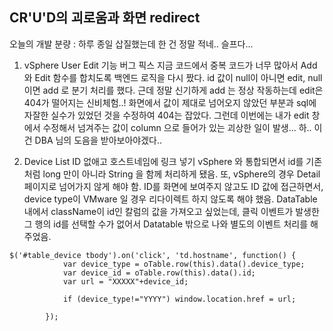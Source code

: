 ## CR'U'D의 괴로움과 화면 redirect
오늘의 개발 분량
: 하루 종일 삽질했는데 한 건 정말 적네.. 슬프다...

1. vSphere User Edit 기능 버그 픽스
지금 코드에서 중복 코드가 너무 많아서 Add와 Edit 함수를 합치도록 백엔드 로직을 다시 짰다.
id 값이 null이 아니면 edit, null 이면 add 로 분기 처리를 했다.
근데 정말 신기하게 add 는 정상 작동하는데 edit은 404가 떨어지는 신비체험..!
화면에서 값이 제대로 넘어오지 않았던 부분과 sql에 자잘한 실수가 있었던 것을 수정하여 404는 잡았다. 
그런데 이번에는 내가 edit 창에서 수정해서 넘겨주는 값이 column 으로 들어가 있는 괴상한 일이 발생...
하.. 이건 DBA 님의 도음을 받아보아야겠다..


2. Device List ID 없애고 호스트네임에 링크 넣기
vSphere 와 통합되면서 id를 기존처럼 long 만이 아니라 String 을 함께 처리하게 됐음. 또, vSphere의 경우 Detail 페이지로 넘어가지 않게 해야 함.
ID를 화면에 보여주지 않고도 ID 값에 접근하면서, device type이 VMware 일 경우 리다이렉트 하지 않도록 해야 했음.
DataTable 내에서 className이 id인 칼럼의 값을 가져오고 싶었는데,
클릭 이벤트가 발생한 그 행의 id를 선택할 수가 없어서 Datatable 밖으로 나와 별도의 이벤트 처리를 해주었음.
```
$('#table_device tbody').on('click', 'td.hostname', function() {
        	var device_type = oTable.row(this).data().device_type;
        	var device_id = oTable.row(this).data().id;
        	var url = "XXXXX"+device_id;
        	
        	if (device_type!="YYYY") window.location.href = url;
        	
        });
```

